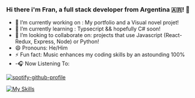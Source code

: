 ### Hi there i'm Fran, a full stack developer from Argentina 🇦🇷! 👋



- 🔭 I’m currently working on : My portfolio and a Visual novel projet!
- 🌱 I’m currently learning : Typsecript && hopefully C# soon!
- 👯 I’m looking to collaborate on: projects that use Javascript (React-Redux, Express, Node) or Python!  
- 😄 Pronouns: He/Him
- ⚡ Fun fact: Music enhances my coding skills by an astounding 100%
- -🎧 Now Listening To:


[![spotify-github-profile](https://spotify-github-profile.vercel.app/api/view?uid=21iuvpbng2pvmdzi2qs7lwdbi&cover_image=true&theme=default&show_offline=false&background_color=181616&interchange=false&bar_color=53b14f&bar_color_cover=false)](https://github.com/kittinan/spotify-github-profile)



  [![My Skills](https://skillicons.dev/icons?i=js,html,css,react,redux,nodejs,express,postgres,postman,sequelize,py,sqlite,pr,ps,ai)](https://skillicons.dev)
